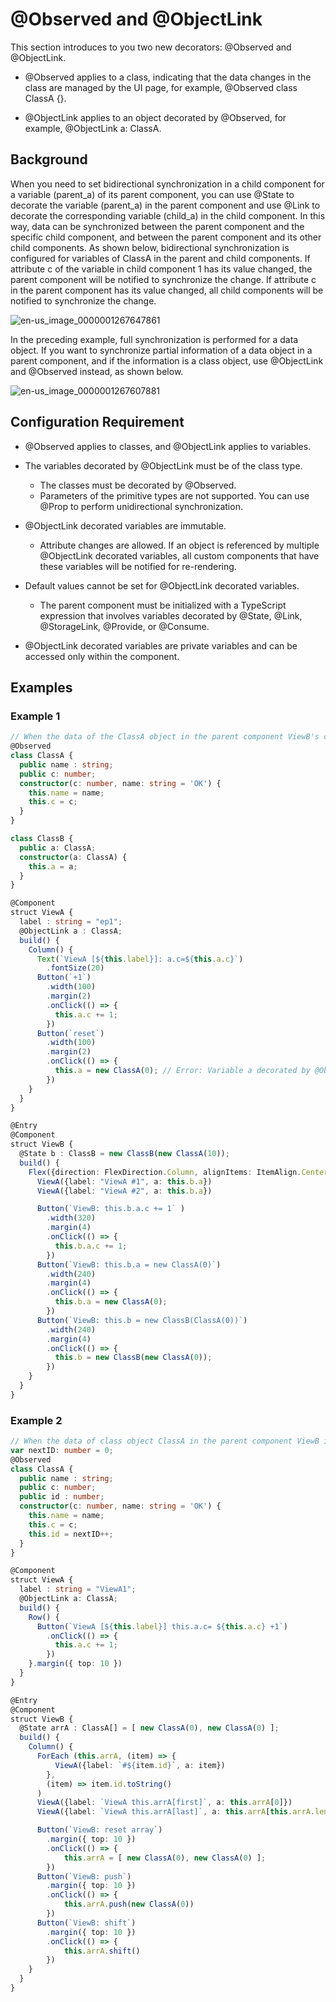 # @Observed and @ObjectLink


This section introduces to you two new decorators: @Observed and @ObjectLink.


- @Observed applies to a class, indicating that the data changes in the class are managed by the UI page, for example, @Observed class ClassA {}.

- @ObjectLink applies to an object decorated by @Observed, for example, @ObjectLink a: ClassA.


## Background

When you need to set bidirectional synchronization in a child component for a variable (parent_a) of its parent component, you can use @State to decorate the variable (parent_a) in the parent component and use @Link to decorate the corresponding variable (child_a) in the child component. In this way, data can be synchronized between the parent component and the specific child component, and between the parent component and its other child components. As shown below, bidirectional synchronization is configured for variables of ClassA in the parent and child components. If attribute c of the variable in child component 1 has its value changed, the parent component will be notified to synchronize the change. If attribute c in the parent component has its value changed, all child components will be notified to synchronize the change.

![en-us_image_0000001267647861](figures/en-us_image_0000001267647861.png)

In the preceding example, full synchronization is performed for a data object. If you want to synchronize partial information of a data object in a parent component, and if the information is a class object, use @ObjectLink and @Observed instead, as shown below.

![en-us_image_0000001267607881](figures/en-us_image_0000001267607881.png)


## Configuration Requirement

- @Observed applies to classes, and @ObjectLink applies to variables.

- The variables decorated by @ObjectLink must be of the class type.
  - The classes must be decorated by @Observed.
  - Parameters of the primitive types are not supported. You can use @Prop to perform unidirectional synchronization.

- @ObjectLink decorated variables are immutable.
  - Attribute changes are allowed. If an object is referenced by multiple @ObjectLink decorated variables, all custom components that have these variables will be notified for re-rendering.

- Default values cannot be set for @ObjectLink decorated variables.
  - The parent component must be initialized with a TypeScript expression that involves variables decorated by @State, @Link, @StorageLink, @Provide, or @Consume.

- @ObjectLink decorated variables are private variables and can be accessed only within the component.


## Examples


### Example 1

  
```ts
// When the data of the ClassA object in the parent component ViewB's class object ClassB is synchronized with that of the child component ViewA, use @ObjectLink to synchronize the changes in the value of c are synchronized to the parent component.
@Observed
class ClassA {
  public name : string;
  public c: number;
  constructor(c: number, name: string = 'OK') {
    this.name = name;
    this.c = c;
  }
}

class ClassB {
  public a: ClassA;
  constructor(a: ClassA) {
    this.a = a;
  }
}

@Component
struct ViewA {
  label : string = "ep1";
  @ObjectLink a : ClassA;
  build() {
    Column() {
      Text(`ViewA [${this.label}]: a.c=${this.a.c}`)
        .fontSize(20)
      Button(`+1`)
        .width(100)
        .margin(2)
        .onClick(() => {
          this.a.c += 1;
        })
      Button(`reset`)
        .width(100)
        .margin(2)
        .onClick(() => {
          this.a = new ClassA(0); // Error: Variable a decorated by @ObjectLink is immutable.
        })
    }
  }
}

@Entry
@Component
struct ViewB {
  @State b : ClassB = new ClassB(new ClassA(10));
  build() {
    Flex({direction: FlexDirection.Column, alignItems: ItemAlign.Center}) {
      ViewA({label: "ViewA #1", a: this.b.a})
      ViewA({label: "ViewA #2", a: this.b.a})

      Button(`ViewB: this.b.a.c += 1` )
        .width(320)
        .margin(4)
        .onClick(() => {
          this.b.a.c += 1;
        })
      Button(`ViewB: this.b.a = new ClassA(0)`)
        .width(240)
        .margin(4)
        .onClick(() => {
          this.b.a = new ClassA(0);
        })
      Button(`ViewB: this.b = new ClassB(ClassA(0))`)
        .width(240)
        .margin(4)
        .onClick(() => {
          this.b = new ClassB(new ClassA(0));
        })
    }
  }
}
```


### Example 2

```ts
// When the data of class object ClassA in the parent component ViewB is synchronized with that of the child component ViewA, use @ObjectLink and @Observed to synchronize data changes to the parent component and its other child components.
var nextID: number = 0;
@Observed
class ClassA {
  public name : string;
  public c: number;
  public id : number;
  constructor(c: number, name: string = 'OK') {
    this.name = name;
    this.c = c;
    this.id = nextID++;
  }
}

@Component
struct ViewA {
  label : string = "ViewA1";
  @ObjectLink a: ClassA;
  build() {
    Row() {
      Button(`ViewA [${this.label}] this.a.c= ${this.a.c} +1`)
        .onClick(() => {
          this.a.c += 1;
        })
    }.margin({ top: 10 })
  }
}

@Entry
@Component
struct ViewB {
  @State arrA : ClassA[] = [ new ClassA(0), new ClassA(0) ];
  build() {
    Column() {
      ForEach (this.arrA, (item) => {
          ViewA({label: `#${item.id}`, a: item})
        },
        (item) => item.id.toString()
      )
      ViewA({label: `ViewA this.arrA[first]`, a: this.arrA[0]})
      ViewA({label: `ViewA this.arrA[last]`, a: this.arrA[this.arrA.length-1]})

      Button(`ViewB: reset array`)
        .margin({ top: 10 })
        .onClick(() => {
            this.arrA = [ new ClassA(0), new ClassA(0) ];
        })
      Button(`ViewB: push`)
      	.margin({ top: 10 })
        .onClick(() => {
            this.arrA.push(new ClassA(0))
        })
      Button(`ViewB: shift`)
      	.margin({ top: 10 })
        .onClick(() => {
            this.arrA.shift()
        })
    }
  }
}
```
